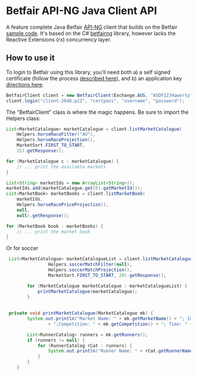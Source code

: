 ﻿# Betfair API-NG Java Client API

A feature complete Java Betfair [API-NG] client that builds on the Betfair [sample code]. It's based on the C# [betfairng] library, however lacks the Reactive Extensions (rx) concurrency layer. 

How to use it
-------------

To login to Betfair using this library, you'll need both a) a self signed certificate (follow the process [described here]), and b) an application key [directions here]. 

```java
BetfairClient client = new BetfairClient(Exchange.AUS, "ASDF1234qwerty");
client.login("client-2048.p12", "certpass", "username", "password");
```

The "BetfairClient" class is where the magic happens. Be sure to import the Helpers class:

```java
List<MarketCatalogue> marketCatalogue = client.listMarketCatalogue(
    Helpers.horseRaceFilter("AU"),
    Helpers.horseRaceProjection(),
    MarketSort.FIRST_TO_START,
    15).getResponse();

for (MarketCatalogue c : marketCatalogue) { 
    // ... print the available markets
}

List<String> marketIds = new ArrayList<String>();
marketIds.add(marketCatalogue.get(0).getMarketId());    
List<MarketBook> marketBooks = client.listMarketBook(
    marketIds, 
    Helpers.horseRacePriceProjection(),
    null,
    null).getResponse();

for (MarketBook book : marketBooks) {
    // ... print the market book
}
```

Or for soccer 
```java
 List<MarketCatalogue> marketCatalogueList = client.listMarketCatalogue(
                Helpers.soccerMatchFilter(null),
                Helpers.soccerMatchProjection(),
                MarketSort.FIRST_TO_START, 20).getResponse();

        for (MarketCatalogue marketCatalogue : marketCatalogueList) {
            printMarketCatalogue(marketCatalogue);
        }
        
        
 private void printMarketCatalogue(MarketCatalogue mk) {
        System.out.println("Market Name: " + mk.getMarketName() + "; Id: " + mk.getMarketId()
                + ";Competition: " + mk.getCompetition() + "; Time: " + mk.getDescription().getMarketTime() + "\n");

        List<RunnerCatalog> runners = mk.getRunners();
        if (runners != null) {
            for (RunnerCatalog rCat : runners) {
                System.out.println("Runner Name: " + rCat.getRunnerName() + "; Selection Id: " + rCat.getSelectionId() + "\n");
            }
        }
    }        
```
[sample code]:https://github.com/betfair/API-NG-sample-code/tree/master/java/ng
[betfairng]:https://github.com/joelpob/betfairng
[API-NG]:http://docs.developer.betfair.com/docs/display/1smk3cen4v3lu3yomq5qye0ni/Getting+Started+with+API-NG
[described here]:http://docs.developer.betfair.com/docs/display/1smk3cen4v3lu3yomq5qye0ni/Non-Interactive+%28bot%29+login
[directions here]:http://docs.developer.betfair.com/docs/display/1smk3cen4v3lu3yomq5qye0ni/Application+Keys
